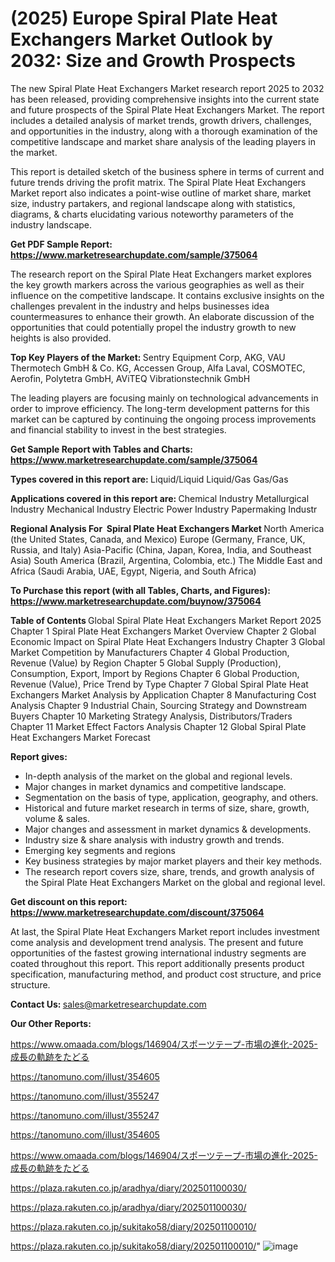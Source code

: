 # (2025) Europe Spiral Plate Heat Exchangers Market Outlook by 2032: Size and Growth Prospects

The new Spiral Plate Heat Exchangers Market research report 2025 to 2032 has been released, providing comprehensive insights into the current state and future prospects of the Spiral Plate Heat Exchangers Market. The report includes a detailed analysis of market trends, growth drivers, challenges, and opportunities in the industry, along with a thorough examination of the competitive landscape and market share analysis of the leading players in the market.

This report is detailed sketch of the business sphere in terms of current and future trends driving the profit matrix. The Spiral Plate Heat Exchangers Market report also indicates a point-wise outline of market share, market size, industry partakers, and regional landscape along with statistics, diagrams, &amp; charts elucidating various noteworthy parameters of the industry landscape.

<strong><b>Get PDF Sample Report: <a href=https://www.marketresearchupdate.com/sample/375064>https://www.marketresearchupdate.com/sample/375064</a></b></strong>

The research report on the Spiral Plate Heat Exchangers market explores the key growth markers across the various geographies as well as their influence on the competitive landscape. It contains exclusive insights on the challenges prevalent in the industry and helps businesses idea countermeasures to enhance their growth. An elaborate discussion of the opportunities that could potentially propel the industry growth to new heights is also provided.

<strong><b>Top Key Players of the Market:
</b></strong>Sentry Equipment Corp, AKG, VAU Thermotech GmbH & Co. KG, Accessen Group, Alfa Laval, COSMOTEC, Aerofin, Polytetra GmbH, AViTEQ Vibrationstechnik GmbH<strong><b>
</b></strong>

The leading players are focusing mainly on technological advancements in order to improve efficiency. The long-term development patterns for this market can be captured by continuing the ongoing process improvements and financial stability to invest in the best strategies.

<strong><b>Get Sample Report with Tables and Charts: <a href=https://www.marketresearchupdate.com/sample/375064>https://www.marketresearchupdate.com/sample/375064</a></b></strong>

<strong><b>Types covered in this report are:
</b></strong>Liquid/Liquid
Liquid/Gas
Gas/Gas<strong><b>
</b></strong>

<strong><b>Applications covered in this report are:
</b></strong>Chemical Industry
Metallurgical Industry
Mechanical Industry
Electric Power Industry
Papermaking Industr<strong><b>
</b></strong>

<strong><b>Regional Analysis For  Spiral Plate Heat Exchangers Market</b></strong><strong><b>
</b></strong>North America (the United States, Canada, and Mexico)
Europe (Germany, France, UK, Russia, and Italy)
Asia-Pacific (China, Japan, Korea, India, and Southeast Asia)
South America (Brazil, Argentina, Colombia, etc.)
The Middle East and Africa (Saudi Arabia, UAE, Egypt, Nigeria, and South Africa)

<strong><b>To Purchase this report (with all Tables, Charts, and Figures): <a href=https://www.marketresearchupdate.com/buynow/375064>https://www.marketresearchupdate.com/buynow/375064</a></b></strong>

<strong><b>Table of Contents</b></strong><strong><b>
</b></strong>Global Spiral Plate Heat Exchangers Market Report 2025
Chapter 1 Spiral Plate Heat Exchangers Market Overview
Chapter 2 Global Economic Impact on Spiral Plate Heat Exchangers Industry
Chapter 3 Global Market Competition by Manufacturers
Chapter 4 Global Production, Revenue (Value) by Region
Chapter 5 Global Supply (Production), Consumption, Export, Import by Regions
Chapter 6 Global Production, Revenue (Value), Price Trend by Type
Chapter 7 Global Spiral Plate Heat Exchangers Market Analysis by Application
Chapter 8 Manufacturing Cost Analysis
Chapter 9 Industrial Chain, Sourcing Strategy and Downstream Buyers
Chapter 10 Marketing Strategy Analysis, Distributors/Traders
Chapter 11 Market Effect Factors Analysis
Chapter 12 Global Spiral Plate Heat Exchangers Market Forecast

<strong><b>Report gives:</b></strong>

- In-depth analysis of the market on the global and regional levels.
- Major changes in market dynamics and competitive landscape.
- Segmentation on the basis of type, application, geography, and others.
- Historical and future market research in terms of size, share, growth, volume &amp; sales.
- Major changes and assessment in market dynamics &amp; developments.
- Industry size &amp; share analysis with industry growth and trends.
- Emerging key segments and regions
- Key business strategies by major market players and their key methods.
- The research report covers size, share, trends, and growth analysis of the Spiral Plate Heat Exchangers Market on the global and regional level.

<strong><b>Get discount on this report: <a href=https://www.marketresearchupdate.com/discount/375064>https://www.marketresearchupdate.com/discount/375064</a></b></strong>

At last, the Spiral Plate Heat Exchangers Market report includes investment come analysis and development trend analysis. The present and future opportunities of the fastest growing international industry segments are coated throughout this report. This report additionally presents product specification, manufacturing method, and product cost structure, and price structure.

<strong><b>Contact Us:
</b></strong>sales@marketresearchupdate.com

<strong>Our Other Reports:</strong>

<a href=https://www.omaada.com/blogs/146904/スポーツテープ-市場の進化-2025-成長の軌跡をたどる>https://www.omaada.com/blogs/146904/スポーツテープ-市場の進化-2025-成長の軌跡をたどる</a>

<a href=https://tanomuno.com/illust/354605>https://tanomuno.com/illust/354605</a>

<a href=https://tanomuno.com/illust/355247>https://tanomuno.com/illust/355247</a>

<a href=https://tanomuno.com/illust/355247>https://tanomuno.com/illust/355247</a>

<a href=https://tanomuno.com/illust/354605>https://tanomuno.com/illust/354605</a>

<a href=https://www.omaada.com/blogs/146904/スポーツテープ-市場の進化-2025-成長の軌跡をたどる>https://www.omaada.com/blogs/146904/スポーツテープ-市場の進化-2025-成長の軌跡をたどる</a>

<a href=https://plaza.rakuten.co.jp/aradhya/diary/202501100030/>https://plaza.rakuten.co.jp/aradhya/diary/202501100030/</a>

<a href=https://plaza.rakuten.co.jp/aradhya/diary/202501100030/>https://plaza.rakuten.co.jp/aradhya/diary/202501100030/</a>

<a href=https://plaza.rakuten.co.jp/sukitako58/diary/202501100010/>https://plaza.rakuten.co.jp/sukitako58/diary/202501100010/</a>

<a href=https://plaza.rakuten.co.jp/sukitako58/diary/202501100010/>https://plaza.rakuten.co.jp/sukitako58/diary/202501100010/</a>"
![image](https://github.com/user-attachments/assets/8b6ee568-4b1e-4247-b720-47898a071c53)
